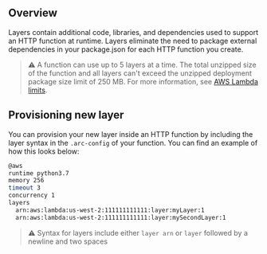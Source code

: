 ## Overview

Layers contain additional code, libraries, and dependencies used to support an HTTP function at runtime. Layers eliminate the need to package external dependencies in your package.json for each HTTP function you create.

> ⚠️ A function can use up to 5 layers at a time. The total unzipped size of the function and all layers can't exceed the unzipped deployment package size limit of 250 MB. For more information, see [AWS Lambda limits](https://docs.aws.amazon.com/lambda/latest/dg/limits.html).


## Provisioning new layer

You can provision your new layer inside an HTTP function by including the layer syntax in the `.arc-config` of your function. You can find an example of how this looks below:

```bash
@aws
runtime python3.7
memory 256
timeout 3
concurrency 1
layers
  arn:aws:lambda:us-west-2:111111111111:layer:myLayer:1
  arn:aws:lambda:us-west-2:111111111111:layer:mySecondLayer:1
```
> ⚠️ Syntax for layers include either `layer arn` or `layer` followed by a newline and two spaces